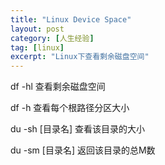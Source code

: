 ```yaml
---
title: "Linux Device Space"
layout: post
category: [人生经验]
tag: [linux]
excerpt: "Linux下查看剩余磁盘空间"
---
```


df -hl 查看剩余磁盘空间

df -h  查看每个根路径分区大小

du -sh [目录名] 查看该目录的大小

du -sm [目录名] 返回该目录的总M数
